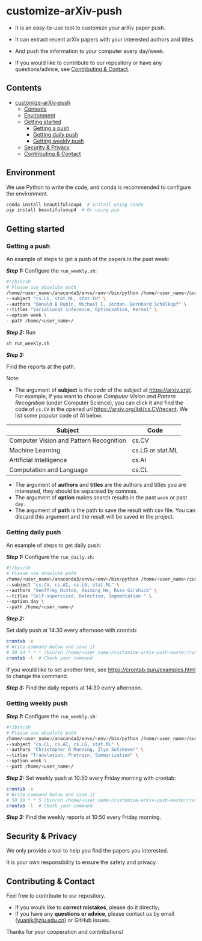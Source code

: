 # customize-arXiv-push
- It is an easy-to-use tool to customize your arXiv paper push.

- It can extract recent arXiv papers with your interested authors and titles.

- And push the information to your computer every day/week.   

- If you would like to contribute to our repository or have any questions/advice, see [Contributing & Contact](#contributing--contact).

## Contents
- [customize-arXiv-push](#customize-arxiv-push)
  - [Contents](#contents)
  - [Environment](#environment)
  - [Getting started](#getting-started)
    - [Getting a push](#getting-a-push)
    - [Getting daily push](#getting-daily-push)
    - [Getting weekly push](#getting-weekly-push)
  - [Security & Privacy](#security--privacy)
  - [Contributing & Contact](#contributing--contact)

## Environment
We use Python to write the code, and conda is recommended to configure the environment. 
```bash
conda install beautifulsoup4  # Install using conda
pip install beautifulsoup4  # Or using pip
```

## Getting started

### Getting a push

An example of steps to get a push of the papers in the past week:

***Step 1:*** Configure the `run_weekly.sh`:

```bash
#!/bin/sh
# Please use absolute path
/home/<user_name>/anaconda3/envs/<env>/bin/python /home/<user_name>/customize-arXiv-push-master/main.py \
--subject "cs.LG, stat.ML, stat.TH" \
--authors "Donald B Rubin, Michael I. Jordan, Bernhard Schölkopf" \
--titles "Variational inference, Optimization, Kernel" \
--option week \
--path /home/<user_name>/
```

***Step 2:*** Run 

```bash
sh run_weekly.sh
```

***Step 3:***

Find the reports at the path.

Note:
- The argument of **subject** is the *code* of the subject at https://arxiv.org/. For example, if you want to choose *Computer Vision and Pattern Recognition* (under Computer Science), you can click it and find the code of `cs.CV` in the opened url https://arxiv.org/list/cs.CV/recent. We list some popular code of AI below.

| Subject | Code |
| ---- | ---- |
| Computer Vision and Pattern Recognition | cs.CV |
| Machine Learning | cs.LG or stat.ML |
| Artificial Intelligence | cs.AI |
| Computation and Language | cs.CL |

- The argument of **authors** and **titles** are the authors and titles you are interested, they should be separated by commas.
- The argument of **option** makes search results in the past `week` or past `day`. 
- The argument of **path** is the path to save the result with csv file. You can discard this argument and the result will be saved in the project.

### Getting daily push

An example of steps to get daily push:

***Step 1:*** Configure the `run_daily.sh`:

```bash
#!/bin/sh
# Please use absolute path
/home/<user_name>/anaconda3/envs/<env>/bin/python /home/<user_name>/customize-arXiv-push-master/main.py \
--subject "cs.CV, cs.AI, cs.LG, stat.ML" \
--authors "Geoffrey Hinton, Kaiming He, Ross Girshick" \
--titles "Self-supervised, Detection, Segmentation " \
--option day \
--path /home/<user_name>/
```

***Step 2:***

Set daily push at 14:30 every afternoon with crontab:
```bash
crontab -e
# Write command below and save it 
# 30 14 * * * /bin/sh /home/<user_name>/customize-arXiv-push-master/run_daily.sh
crontab -l  # Check your command
```
If you would like to set another time, see https://crontab.guru/examples.html to change the command.

***Step 3:***
Find the daily reports at 14:30 every afternoon.

### Getting weekly push

***Step 1:*** Configure the `run_weekly.sh`:

```bash
#!/bin/sh
# Please use absolute path
/home/<user_name>/anaconda3/envs/<env>/bin/python /home/<user_name>/customize-arXiv-push-master/main.py \
--subject "cs.CL, cs.AI, cs.LG, stat.ML" \
--authors "Christopher D Manning, Ilya Sutskever" \
--titles "Translation, Pretrain, Summarization" \
--option week \
--path /home/<user_name>/
```

***Step 2:***
Set weekly push at 10:50 every Friday morning with crontab:

```bash
crontab -e
# Write command below and save it 
# 50 10 * * 5 /bin/sh /home/<user_name>/customize-arXiv-push-master/run_weekly.sh
crontab -l  # Check your command
```

***Step 3:***
Find the weekly reports at 10:50 every Friday morning.

## Security & Privacy
We only provide a tool to help you find the papers you interested. 

It is your own responsibility to ensure the safety and privacy.

## Contributing & Contact

Feel free to contribute to our repository.

- If you woulk like to **correct mistakes**, please do it directly;
- If you have any **questions or advice**, please contact us by email (yuanjk@zju.edu.cn) or GitHub issues.

Thanks for your cooperation and contributions!